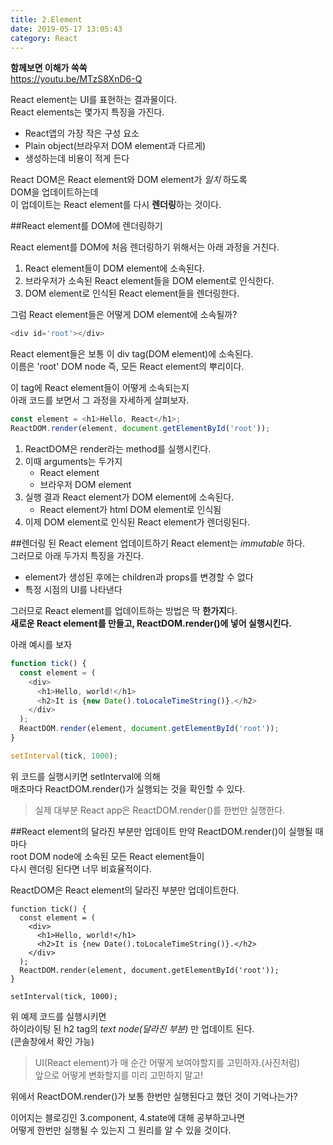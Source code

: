 ```yaml
---
title: 2.Element
date: 2019-05-17 13:05:43
category: React
---
```

**함께보면 이해가 쏙쏙**  
https://youtu.be/MTzS8XnD6-Q

React element는 UI를 표현하는 결과물이다.  
React elements는 몇가지 특징을 가진다.  

- React앱의 가장 작은 구성 요소
- Plain object(브라우저 DOM element과 다르게)
- 생성하는데 비용이 적게 든다
  
React DOM은 React element와 DOM element가 _일치_ 하도록  
DOM을 업데이트하는데  
이 업데이트는 React element를 다시 **렌더링**하는 것이다.  

##React element를 DOM에 렌더링하기

React element를 DOM에 처음 렌더링하기 위해서는 아래 과정을 거친다.  

1. React element들이 DOM element에 소속된다.
2. 브라우저가 소속된 React element들을 DOM element로 인식한다.
3. DOM element로 인식된 React element들을 렌더링한다.

그럼 React element들은 어떻게 DOM element에 소속될까?  

```js
<div id='root'></div>
```

React element들은 보통 이 div tag(DOM element)에 소속된다.  
이름은 'root' DOM node 즉, 모든 React element의 뿌리이다.  
  
이 tag에 React element들이 어떻게 소속되는지  
아래 코드를 보면서 그 과정을 자세하게 살펴보자.  

```js
const element = <h1>Hello, React</h1>;
ReactDOM.render(element, document.getElementById('root'));
```

1. ReactDOM은 render라는 method를 실행시킨다.
2. 이때 arguments는 두가지
    - React element
    - 브라우저 DOM element
3. 실행 결과 React element가 DOM element에 소속된다.
    - React element가 html DOM element로 인식됨
4. 이제 DOM element로 인식된 React element가 렌더링된다.

##렌더링 된 React element 업데이트하기
React element는 _immutable_ 하다.  
그러므로 아래 두가지 특징을 가진다.  

- element가 생성된 후에는 children과 props를 변경할 수 없다
- 특정 시점의 UI를 나타낸다
  
그러므로 React element를 업데이트하는 방법은 딱 **한가지**다.  
**새로운 React element를 만들고, ReactDOM.render()에 넣어 실행시킨다.**  
  
아래 예시를 보자  

```js
function tick() {
  const element = (
    <div>
      <h1>Hello, world!</h1>
      <h2>It is {new Date().toLocaleTimeString()}.</h2>
    </div>
  );
  ReactDOM.render(element, document.getElementById('root'));
}

setInterval(tick, 1000);
```

위 코드를 실행시키면 setInterval에 의해  
매초마다 ReactDOM.render()가 실행되는 것을 확인할 수 있다.  

> 실제 대부분 React app은 ReactDOM.render()를 한번만 실행한다.

##React element의 달라진 부분만 업데이트
만약 ReactDOM.render()이 실행될 때마다  
root DOM node에 소속된 모든 React element들이  
다시 렌더링 된다면 너무 비효율적이다.  

ReactDOM은 React element의 달라진 부분만 업데이트한다.

```js{5}
function tick() {
  const element = (
    <div>
      <h1>Hello, world!</h1>
      <h2>It is {new Date().toLocaleTimeString()}.</h2>
    </div>
  );
  ReactDOM.render(element, document.getElementById('root'));
}

setInterval(tick, 1000);
```

위 예제 코드를 실행시키면  
하이라이팅 된 h2 tag의 _text node(달라진 부분)_ 만 업데이트 된다.  
(콘솔창에서 확인 가능)  

> UI(React element)가 매 순간 어떻게 보여야할지를 고민하자.(사진처럼)  
앞으로 어떻게 변화할지를 미리 고민하지 말고!
  
위에서 ReactDOM.render()가 보통 한번만 실행된다고 했던 것이 기억나는가?  
  
이어지는 블로깅인 3.component, 4.state에 대해 공부하고나면  
어떻게 한번만 실행될 수 있는지 그 원리를 알 수 있을 것이다.